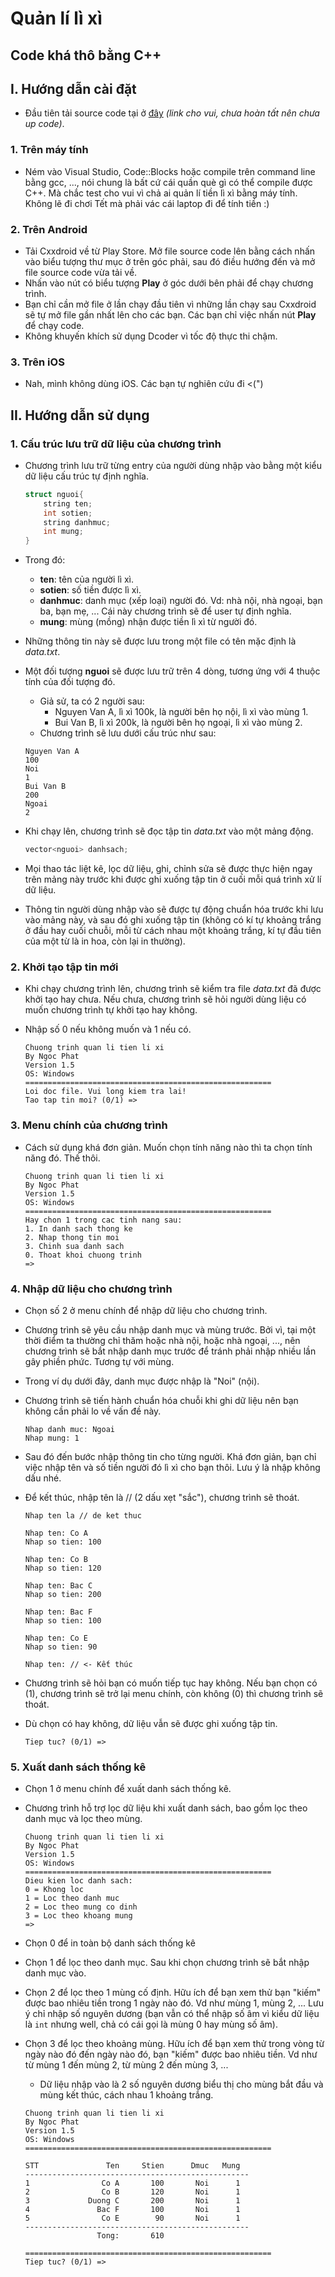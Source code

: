 # Quản lí lì xì
## Code khá thô bằng C++

## I. Hướng dẫn cài đặt
* Đầu tiên tải source code tại ở [đây]() *(link cho vui, chưa hoàn tất nên chưa up code)*.
### 1. Trên máy tính
* Ném vào Visual Studio, Code::Blocks hoặc compile trên command line bằng gcc, ..., nói chung là bất cứ cái quần què gì có thể compile được C++. Mà chắc test cho vui vì chả ai quản lí tiền lì xì bằng máy tính. Không lẽ đi chơi Tết mà phải vác cái laptop đi để tính tiền :) 
### 2. Trên Android
* Tải Cxxdroid về từ Play Store. Mở file source code lên bằng cách nhấn vào biểu tượng thư mục ở trên góc phải, sau đó điều hướng đến và mở file source code vừa tải về.
* Nhấn vào nút có biểu tượng **Play** ở góc dưới bên phải để chạy chương trình. 
* Bạn chỉ cần mở file ở lần chạy đầu tiên vì những lần chạy sau Cxxdroid sẽ tự mở file gần nhất lên cho các bạn. Các bạn chỉ việc nhấn nút **Play** để chạy code.
* Không khuyến khích sử dụng Dcoder vì tốc độ thực thi chậm.
### 3. Trên iOS
* Nah, mình không dùng iOS. Các bạn tự nghiên cứu đi <(")
## II. Hướng dẫn sử dụng
### 1. Cấu trúc lưu trữ dữ liệu của chương trình
* Chương trình lưu trữ từng entry của người dùng nhập vào bằng một kiểu dữ liệu cấu trúc tự định nghĩa.

    ```c++
    struct nguoi{
        string ten;
        int sotien;
        string danhmuc;
        int mung;
    }
    ```
* Trong đó:
    * **ten**: tên của người lì xì.
    * **sotien**: số tiền được lì xì.
    * **danhmuc**: danh mục (xếp loại) người đó. Vd: nhà nội, nhà ngoại, bạn ba, bạn mẹ, ... Cái này chương trình sẽ để user tự định nghĩa.
    * **mung**: mùng (mồng) nhận được tiền lì xì từ người đó.
* Những thông tin này sẽ được lưu trong một file có tên mặc định là *data.txt*.
* Một đối tượng **nguoi** sẽ được lưu trữ trên 4 dòng, tương ứng với 4 thuộc tính của đối tượng đó.
    * Giả sử, ta có 2 người sau:
        * Nguyen Van A, lì xì 100k, là người bên họ nội, lì xì vào mùng 1.
        * Bui Van B, lì xì 200k, là người bên họ ngoại, lì xì vào mùng 2.
    * Chương trình sẽ lưu dưới cấu trúc như sau:

    ```
    Nguyen Van A
    100
    Noi
    1
    Bui Van B
    200
    Ngoai
    2
    ```
* Khi chạy lên, chương trình sẽ đọc tập tin *data.txt* vào một mảng động.

    ```c++
    vector<nguoi> danhsach;
    ```
* Mọi thao tác liệt kê, lọc dữ liệu, ghi, chỉnh sửa sẽ được thực hiện ngay trên mảng này trước khi được ghi xuống tập tin ở cuối mỗi quá trình xử lí dữ liệu.
* Thông tin người dùng nhập vào sẽ được tự động chuẩn hóa trước khi lưu vào mảng này, và sau đó ghi xuống tập tin (không có kí tự khoảng trắng ở đầu hay cuối chuỗi, mỗi từ cách nhau một khoảng trắng, kí tự đầu tiên của một từ là in hoa, còn lại in thường).

### 2. Khởi tạo tập tin mới
* Khi chạy chương trình lên, chương trình sẽ kiểm tra file *data.txt* đã được khởi tạo hay chưa. Nếu chưa, chương trình sẽ hỏi người dùng liệu có muốn chương trình tự khởi tạo hay không.
* Nhập số 0 nếu không muốn và 1 nếu có.

    ```
    Chuong trinh quan li tien li xi
    By Ngoc Phat
    Version 1.5
    OS: Windows
    =======================================================
    Loi doc file. Vui long kiem tra lai!
    Tao tap tin moi? (0/1) =>
    ```
### 3. Menu chính của chương trình
* Cách sử dụng khá đơn giản. Muốn chọn tính năng nào thì ta chọn tính năng đó. Thế thôi.

    ```
    Chuong trinh quan li tien li xi
    By Ngoc Phat
    Version 1.5
    OS: Windows
    =======================================================
    Hay chon 1 trong cac tinh nang sau:
    1. In danh sach thong ke
    2. Nhap thong tin moi
    3. Chinh sua danh sach
    0. Thoat khoi chuong trinh
    =>
    ```
### 4. Nhập dữ liệu cho chương trình
* Chọn số 2 ở menu chính để nhập dữ liệu cho chương trình.
* Chương trình sẽ yêu cầu nhập danh mục và mùng trước. Bởi vì, tại một thời điểm ta thường chỉ thăm hoặc nhà nội, hoặc nhà ngoại, ..., nên chương trình sẽ bắt nhập danh mục trước để tránh phải nhập nhiều lần gây phiền phức. Tương tự với mùng.
* Trong ví dụ dưới đây, danh mục được nhập là "Noi" (nội).
* Chương trình sẽ tiến hành chuẩn hóa chuỗi khi ghi dữ liệu nên bạn không cần phải lo về vấn đề này.

    ```
    Nhap danh muc: Ngoai
    Nhap mung: 1
    ```
* Sau đó đến bước nhập thông tin cho từng người. Khá đơn giản, bạn chỉ việc nhập tên và số tiền người đó lì xì cho bạn thôi. Lưu ý là nhập không dấu nhé.
* Để kết thúc, nhập tên là // (2 dấu xẹt "sắc"), chương trình sẽ thoát.

    ```
    Nhap ten la // de ket thuc

    Nhap ten: Co A
    Nhap so tien: 100

    Nhap ten: Co B
    Nhap so tien: 120

    Nhap ten: Bac C
    Nhap so tien: 200

    Nhap ten: Bac F
    Nhap so tien: 100

    Nhap ten: Co E
    Nhap so tien: 90

    Nhap ten: // <- Kết thúc
    ```
* Chương trình sẽ hỏi bạn có muốn tiếp tục hay không. Nếu bạn chọn có (1), chương trình sẽ trở lại menu chính, còn không (0) thì chương trình sẽ thoát.
* Dù chọn có hay không, dữ liệu vẫn sẽ được ghi xuống tập tin.

    ```
    Tiep tuc? (0/1) =>
    ```

### 5. Xuất danh sách thống kê
* Chọn 1 ở menu chính để xuất danh sách thống kê.
* Chương trình hỗ trợ lọc dữ liệu khi xuất danh sách, bao gồm lọc theo danh mục và lọc theo mùng.

    ```
    Chuong trinh quan li tien li xi
    By Ngoc Phat
    Version 1.5
    OS: Windows
    =======================================================
    Dieu kien loc danh sach:
    0 = Khong loc
    1 = Loc theo danh muc
    2 = Loc theo mung co dinh
    3 = Loc theo khoang mung
    =>
    ```
* Chọn 0 để in toàn bộ danh sách thống kê
* Chọn 1 để lọc theo danh mục. Sau khi chọn chương trình sẽ bắt nhập danh mục vào.
* Chọn 2 để lọc theo 1 mùng cố định. Hữu ích để bạn xem thử bạn "kiếm" được bao nhiêu tiền trong 1 ngày nào đó. Vd như mùng 1, mùng 2, ... Lưu ý chỉ nhập số nguyên dương (bạn vẫn có thể nhập số âm vì kiểu dữ liệu là ```int``` nhưng well, chả có cái gọi là mùng 0 hay mùng số âm).
* Chọn 3 để lọc theo khoảng mùng. Hữu ích để bạn xem thử trong vòng từ ngày nào đó đến ngày nào đó, bạn "kiếm" được bao nhiêu tiền. Vd như từ mùng 1 đến mùng 2, từ mùng 2 đến mùng 3, ...
    * Dữ liệu nhập vào là 2 số nguyên dương biểu thị cho mùng bắt đầu và mùng kết thúc, cách nhau 1 khoảng trắng.

    ```
    Chuong trinh quan li tien li xi
    By Ngoc Phat
    Version 1.5
    OS: Windows
    =======================================================

    STT               Ten     Stien      Dmuc   Mung
    --------------------------------------------------
    1                Co A       100       Noi      1
    2                Co B       120       Noi      1
    3             Duong C       200       Noi      1
    4               Bac F       100       Noi      1
    5                Co E        90       Noi      1
    --------------------------------------------------
                    Tong:       610

    =======================================================
    Tiep tuc? (0/1) =>
    ```

